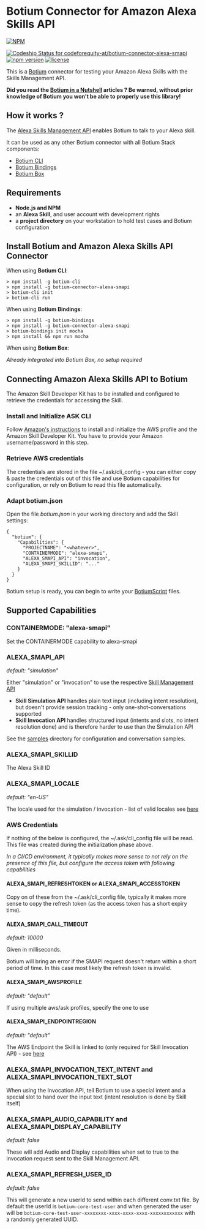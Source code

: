 # Botium Connector for Amazon Alexa Skills API

[![NPM](https://nodei.co/npm/botium-connector-alexa-smapi.png?downloads=true&downloadRank=true&stars=true)](https://nodei.co/npm/botium-connector-alexa-smapi/)

[![Codeship Status for codeforequity-at/botium-connector-alexa-smapi](https://app.codeship.com/projects/e0750720-3c10-0136-1ab8-1230355a00f9/status?branch=master)](https://app.codeship.com/projects/290458)
[![npm version](https://badge.fury.io/js/botium-connector-alexa-smapi.svg)](https://badge.fury.io/js/botium-connector-alexa-smapi)
[![license](https://img.shields.io/github/license/mashape/apistatus.svg)]()

This is a [Botium](https://github.com/codeforequity-at/botium-core) connector for testing your Amazon Alexa Skills with the Skills Management API.

__Did you read the [Botium in a Nutshell](https://medium.com/@floriantreml/botium-in-a-nutshell-part-1-overview-f8d0ceaf8fb4) articles ? Be warned, without prior knowledge of Botium you won't be able to properly use this library!__

## How it works ?
The [Alexa Skills Management API](https://developer.amazon.com/de/alexa-skills-kit/smapi) enables Botium to talk to your Alexa skill.

It can be used as any other Botium connector with all Botium Stack components:
* [Botium CLI](https://github.com/codeforequity-at/botium-cli/)
* [Botium Bindings](https://github.com/codeforequity-at/botium-bindings/)
* [Botium Box](https://www.botium.at)

## Requirements

* __Node.js and NPM__
* an __Alexa Skill__, and user account with development rights
* a __project directory__ on your workstation to hold test cases and Botium configuration

## Install Botium and Amazon Alexa Skills API Connector

When using __Botium CLI__:

```
> npm install -g botium-cli
> npm install -g botium-connector-alexa-smapi
> botium-cli init
> botium-cli run
```

When using __Botium Bindings__:

```
> npm install -g botium-bindings
> npm install -g botium-connector-alexa-smapi
> botium-bindings init mocha
> npm install && npm run mocha
```

When using __Botium Box__:

_Already integrated into Botium Box, no setup required_

## Connecting Amazon Alexa Skills API to Botium

The Amazon Skill Developer Kit has to be installed and configured to retrieve the credentials for accessing the Skill. 

### Install and Initialize ASK CLI

Follow [Amazon's instructions](https://developer.amazon.com/de/docs/smapi/quick-start-alexa-skills-kit-command-line-interface.html) to install and initialize the AWS profile and the Amazon Skill Developer Kit. You have to provide your Amazon username/password in this step.

### Retrieve AWS credentials

The credentials are stored in the file ~/.ask/cli_config - you can either copy & paste the credentials out of this file and use Botium capabilities for configuration, or rely on Botium to read this file automatically. 

### Adapt botium.json

Open the file _botium.json_ in your working directory and add the Skill settings:

```
{
  "botium": {
    "Capabilities": {
      "PROJECTNAME": "<whatever>",
      "CONTAINERMODE": "alexa-smapi",
      "ALEXA_SMAPI_API": "invocation",
      "ALEXA_SMAPI_SKILLID": "..."
    }
  }
}
```

Botium setup is ready, you can begin to write your [BotiumScript](https://github.com/codeforequity-at/botium-core/wiki/Botium-Scripting) files.

## Supported Capabilities

### CONTAINERMODE: "alexa-smapi"

Set the CONTAINERMODE capability to alexa-smapi

### ALEXA_SMAPI_API
_default: "simulation"_

Either "simulation" or "invocation" to use the respective [Skill Management API](https://developer.amazon.com/de/docs/smapi/skill-testing-operations.html)
* __Skill Simulation API__ handles plain text input (including intent resolution), but doesn't provide session tracking - only one-shot-conversations supported
* __Skill Invocation API__ handles structured input (intents and slots, no intent resolution done) and is therefore harder to use than the Simulation API

See the [samples](samples) directory for configuration and conversation samples.

### ALEXA_SMAPI_SKILLID

The Alexa Skill ID

### ALEXA_SMAPI_LOCALE
_default: "en-US"_

The locale used for the simulation / invocation - list of valid locales see [here](https://developer.amazon.com/de/docs/smapi/skill-simulation-api.html#request-attributes-definition)

### AWS Credentials

If nothing of the below is configured, the ~/.ask/cli_config file will be read. This file was created during the initialization phase above. 

_In a CI/CD environment, it typically makes more sense to not rely on the presence of this file, but configure the access token with following capabilities_

#### ALEXA_SMAPI_REFRESHTOKEN or ALEXA_SMAPI_ACCESSTOKEN

Copy on of these from the ~/.ask/cli_config file, typically it makes more sense to copy the refresh token (as the access token has a short expiry time).

#### ALEXA_SMAPI_CALL_TIMEOUT
_default: 10000_

Given in milliseconds.

Botium will bring an error if the SMAPI request doesn't return within a short period of time. In this case most likely the refresh token is invalid.

#### ALEXA_SMAPI_AWSPROFILE
_default: "default"_

If using multiple aws/ask profiles, specify the one to use

#### ALEXA_SMAPI_ENDPOINTREGION
_default: "default"_

The AWS Endpoint the Skill is linked to (only required for Skill Invocation API) - see [here](https://developer.amazon.com/de/docs/smapi/skill-invocation-api.html#request-attributes-definition)

### ALEXA_SMAPI_INVOCATION_TEXT_INTENT and ALEXA_SMAPI_INVOCATION_TEXT_SLOT

When using the Invocation API, tell Botium to use a special intent and a special slot to hand over the input text (intent resolution is done by Skill itself)

### ALEXA_SMAPI_AUDIO_CAPABILITY and ALEXA_SMAPI_DISPLAY_CAPABILITY
_default: false_

These will add Audio and Display capabilities when set to true to the invocation request sent to the Skill Management API.

### ALEXA_SMAPI_REFRESH_USER_ID
_default: false_

This will generate a new userId to send within each different conv.txt file. By default the userId is `botium-core-test-user` and when
generated the user will be `botium-core-test-user-xxxxxxxx-xxxx-xxxx-xxxx-xxxxxxxxxxxx` with a randomly generated UUID.
